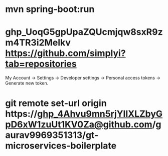 mvn spring-boot:run
============================================================================================================

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
https://github.com/simplyi?tab=repositories
============================================================================================================
My Account → Settings → Developer settings → Personal access tokens → Generate new token.


git remote set-url origin https://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@github.com/gaurav9969351313/gt-microservices-boilerplate
============================================================================================================
